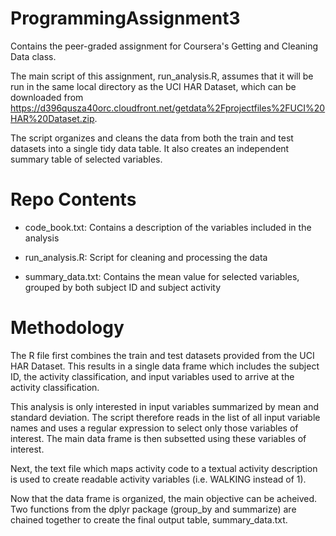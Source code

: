 # ProgrammingAssignment3

Contains the peer-graded assignment for Coursera's Getting and Cleaning Data class.

The main script of this assignment, run_analysis.R, assumes that it will be run in
the same local directory as the UCI HAR Dataset, which can be downloaded from
https://d396qusza40orc.cloudfront.net/getdata%2Fprojectfiles%2FUCI%20HAR%20Dataset.zip.

The script organizes and cleans the data from both the train and test datasets into
a single tidy data table. It also creates an independent summary table of selected
variables.

# Repo Contents
- code_book.txt: Contains a description of the variables included in the analysis

- run_analysis.R: Script for cleaning and processing the data

- summary_data.txt: Contains the mean value for selected variables, grouped by both subject ID and subject activity

# Methodology
The R file first combines the train and test datasets provided from the UCI HAR Dataset. This results in a single
data frame which includes the subject ID, the activity classification, and input variables used to arrive at the activity
classification.

This analysis is only interested in input variables summarized by mean and standard deviation. The script
therefore reads in the list of all input variable names and uses a regular expression to select 
only those variables of interest. The main data frame is then subsetted using these variables of interest.

Next, the text file which maps activity code to a textual activity description is used to create 
readable activity variables (i.e. WALKING instead of 1).

Now that the data frame is organized, the main objective can be acheived. Two functions from the 
dplyr package (group_by and summarize) are chained together to create the final output table, 
summary_data.txt.

